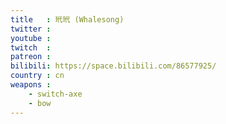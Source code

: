 ```yaml
---
title   : 玳玳 (Whalesong)
twitter :
youtube :
twitch  :
patreon :
bilibili: https://space.bilibili.com/86577925/
country : cn
weapons :
    - switch-axe
    - bow
---
```

